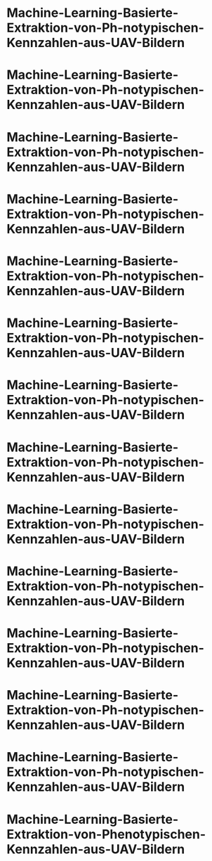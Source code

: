 # Machine-Learning-Basierte-Extraktion-von-Ph-notypischen-Kennzahlen-aus-UAV-Bildern
# Machine-Learning-Basierte-Extraktion-von-Ph-notypischen-Kennzahlen-aus-UAV-Bildern
# Machine-Learning-Basierte-Extraktion-von-Ph-notypischen-Kennzahlen-aus-UAV-Bildern
# Machine-Learning-Basierte-Extraktion-von-Ph-notypischen-Kennzahlen-aus-UAV-Bildern
# Machine-Learning-Basierte-Extraktion-von-Ph-notypischen-Kennzahlen-aus-UAV-Bildern
# Machine-Learning-Basierte-Extraktion-von-Ph-notypischen-Kennzahlen-aus-UAV-Bildern
# Machine-Learning-Basierte-Extraktion-von-Ph-notypischen-Kennzahlen-aus-UAV-Bildern
# Machine-Learning-Basierte-Extraktion-von-Ph-notypischen-Kennzahlen-aus-UAV-Bildern
# Machine-Learning-Basierte-Extraktion-von-Ph-notypischen-Kennzahlen-aus-UAV-Bildern
# Machine-Learning-Basierte-Extraktion-von-Ph-notypischen-Kennzahlen-aus-UAV-Bildern
# Machine-Learning-Basierte-Extraktion-von-Ph-notypischen-Kennzahlen-aus-UAV-Bildern
# Machine-Learning-Basierte-Extraktion-von-Ph-notypischen-Kennzahlen-aus-UAV-Bildern
# Machine-Learning-Basierte-Extraktion-von-Ph-notypischen-Kennzahlen-aus-UAV-Bildern
# Machine-Learning-Basierte-Extraktion-von-Phenotypischen-Kennzahlen-aus-UAV-Bildern

